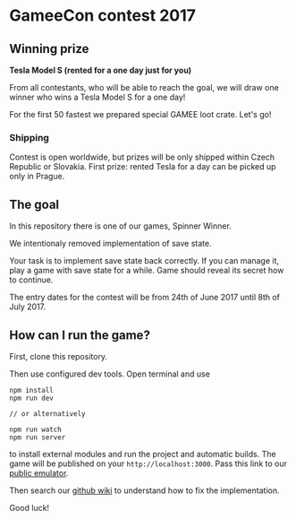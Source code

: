 # GameeCon contest 2017

## Winning prize

**Tesla Model S (rented for a one day just for you)**
 
From all contestants, who will be able to reach the goal, we will draw one winner who wins a Tesla Model S for a one day!

For the first 50 fastest we prepared special GAMEE loot crate. Let's go!

### Shipping
Contest is open worldwide, but prizes will be only shipped within Czech Republic or Slovakia. First prize: rented Tesla for a day can be picked up only in Prague.

## The goal
 
In this repository there is one of our games, Spinner Winner. 

We intentionaly removed implementation of save state. 

Your task is to implement save state back correctly. If you can manage it, play a game with save state for a while. Game should reveal its secret how to continue. 

The entry dates for the contest will be from 24th of June 2017 until 8th of July 2017.

## How can I run the game?

First, clone this repository. 

Then use configured dev tools. Open terminal and use

```
npm install
npm run dev

// or alternatively

npm run watch
npm run server
```


to install external modules and run the project and automatic builds. The game will be published on your ```http://localhost:3000```.
Pass this link to our [public emulator](http://emulator.gameeapp.com/).

Then search our [github wiki](https://github.com/gameeapp/gamee-js/wiki) to understand how to fix the implementation. 

Good luck!
